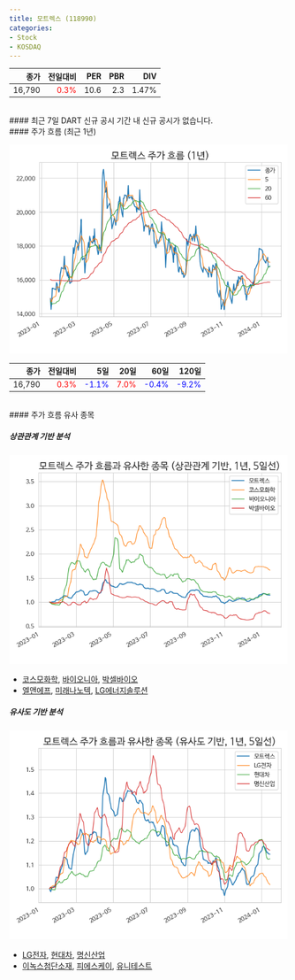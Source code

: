 ```yaml
---
title: 모트렉스 (118990)
categories:
- Stock
- KOSDAQ
---
```


|**종가**|**전일대비**|**PER**|**PBR**|**DIV**|
|---:|-------:|--:|--:|--:|
|16,790|<span style="color: red">0.3%</span>|10.6|2.3|1.47%|

<!-- more -->

<br>
#### 최근 7일 DART 신규 공시
기간 내 신규 공시가 없습니다.

<br>
#### 주가 흐름 (최근 1년)

![118990](/assets/images/stock/118990.png)

|**종가**|**전일대비**|**5일**|**20일**|**60일**|**120일**|
|---:|-------:|--:|---:|---:|----:|
|16,790|<span style="color: red">0.3%</span>|<span style="color: blue">-1.1%</span>|<span style="color: red">7.0%</span>|<span style="color: blue">-0.4%</span>|<span style="color: blue">-9.2%</span>|

<br>
#### 주가 흐름 유사 종목

##### 상관관계 기반 분석

![118990](/assets/images/stock/118990_corr.png)
- [코스모화학](/005420/), [바이오니아](/064550/), [박셀바이오](/323990/)
- [엘앤에프](/066970/), [미래나노텍](/095500/), [LG에너지솔루션](/373220/)

##### 유사도 기반 분석

![118990](/assets/images/stock/118990_sim.png)
- [LG전자](/066570/), [현대차](/005380/), [명신산업](/009900/)
- [이녹스첨단소재](/272290/), [피에스케이](/319660/), [유니테스트](/086390/)